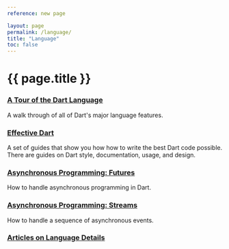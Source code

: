 ```yaml
---
reference: new page

layout: page
permalink: /language/
title: "Language"
toc: false
---
```


# {{ page.title }}

<div class="row">
  <div class="col-md-6">
    <div class="card">
      <h3><a href="/guides/language-tour">A Tour of the Dart Language</a></h3>
      <p>A walk through of all of Dart's major language features.</p>
    </div>
  </div>

  <div class="col-md-6">
    <div class="card">
      <h3><a href="/guides/effective-dart/">Effective Dart</a></h3>
      <p>A set of guides that show you how how to write the best Dart code
      possible. There are guides on Dart style, documentation, usage,
      and design.</p>
    </div>
  </div>

  <div class="col-md-6">
    <div class="card">
      <h3><a href="/tutorials/futures">Asynchronous Programming: Futures</a></h3>
      <p>How to handle asynchronous programming in Dart.</p>
    </div>
  </div>

  <div class="col-md-6">
    <div class="card">
      <h3><a href="/tutorials/streams">Asynchronous Programming: Streams</a></h3>
      <p>How to handle a sequence of asynchronous events.</p>
    </div>
  </div>

  <div class="col-md-6">
    <div class="card">
      <h3><a href="/articles/language">Articles on Language Details</a></h3>
      <p></p>
    </div>
  </div>

</div>

